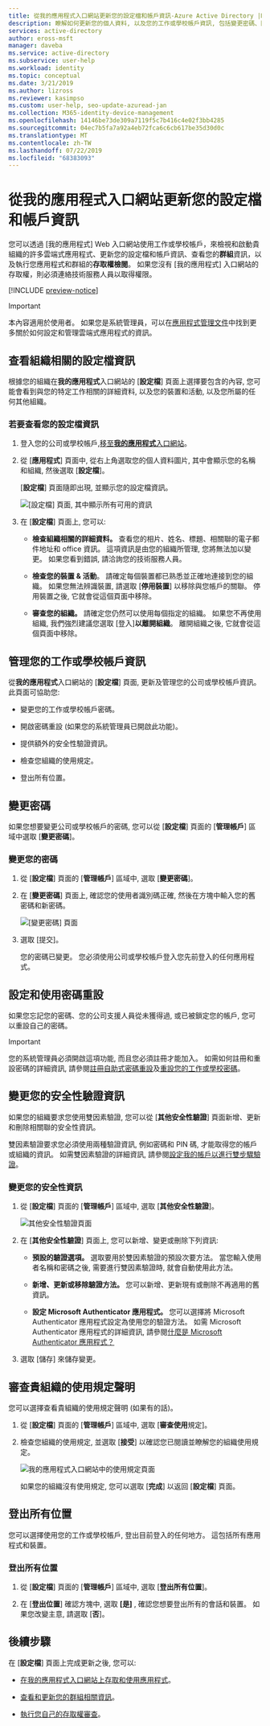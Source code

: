 ```yaml
---
title: 從我的應用程式入口網站更新您的設定檔和帳戶資訊-Azure Active Directory |Microsoft Docs
description: 瞭解如何更新您的個人資料, 以及您的工作或學校帳戶資訊, 包括變更密碼、開啟密碼重設、更新安全性驗證方法、查看貴組織的使用規定聲明, 以及登出您已使用工作或學校帳戶登入的任何位置。
services: active-directory
author: eross-msft
manager: daveba
ms.service: active-directory
ms.subservice: user-help
ms.workload: identity
ms.topic: conceptual
ms.date: 3/21/2019
ms.author: lizross
ms.reviewer: kasimpso
ms.custom: user-help, seo-update-azuread-jan
ms.collection: M365-identity-device-management
ms.openlocfilehash: 14146be73de309a7119f5c7b416c4e02f3bb4285
ms.sourcegitcommit: 04ec7b5fa7a92a4eb72fca6c6cb617be35d30d0c
ms.translationtype: MT
ms.contentlocale: zh-TW
ms.lasthandoff: 07/22/2019
ms.locfileid: "68383093"
---
```

# <a name="update-your-profile-and-account-info-from-the-my-apps-portal"></a>從我的應用程式入口網站更新您的設定檔和帳戶資訊

您可以透過 [我的應用程式] Web 入口網站使用工作或學校帳戶，來檢視和啟動貴組織的許多雲端式應用程式、更新您的設定檔和帳戶資訊、查看您的**群組**資訊，以及執行您應用程式和群組的**存取權檢閱**。 如果您沒有 [我的應用程式] 入口網站的存取權，則必須連絡技術服務人員以取得權限。

[!INCLUDE [preview-notice](../../../includes/active-directory-end-user-my-apps-portal.md)]

>[!Important]
>本內容適用於使用者。 如果您是系統管理員，可以在[應用程式管理文件](https://docs.microsoft.com/azure/active-directory/manage-apps)中找到更多關於如何設定和管理雲端式應用程式的資訊。

## <a name="view-your-organization-related-profile-information"></a>查看組織相關的設定檔資訊

根據您的組織在**我的應用程式**入口網站的 [**設定檔**] 頁面上選擇要包含的內容, 您可能會看到與您的特定工作相關的詳細資料, 以及您的裝置和活動, 以及您所屬的任何其他組織。

### <a name="to-view-your-profile-information"></a>若要查看您的設定檔資訊

1. 登入您的公司或學校帳戶,[移至**我的應用程式**入口網站](my-apps-portal-end-user-access.md)。

2. 從 [**應用程式**] 頁面中, 從右上角選取您的個人資料圖片, 其中會顯示您的名稱和組織, 然後選取 [**設定檔**]。

    [**設定檔**] 頁面隨即出現, 並顯示您的設定檔資訊。

    ![[設定檔] 頁面, 其中顯示所有可用的資訊](media/my-apps-portal/my-apps-portal-profile-page.png)

3. 在 [**設定檔**] 頁面上, 您可以:

    - **檢查組織相關的詳細資料。** 查看您的相片、姓名、標題、相關聯的電子郵件地址和 office 資訊。 這項資訊是由您的組織所管理, 您將無法加以變更。 如果您看到錯誤, 請洽詢您的技術服務人員。

    - **檢查您的裝置 & 活動**。 請確定每個裝置都已熟悉並正確地連接到您的組織。 如果您無法辨識裝置, 請選取 [**停用裝置**] 以移除與您帳戶的關聯。 停用裝置之後, 它就會從這個頁面中移除。

    - **審查您的組織。** 請確定您仍然可以使用每個指定的組織。 如果您不再使用組織, 我們強烈建議您選取 [登入]**以離開組織**。 離開組織之後, 它就會從這個頁面中移除。

## <a name="manage-your-work-or-school-account-information"></a>管理您的工作或學校帳戶資訊

從**我的應用程式**入口網站的 [**設定檔**] 頁面, 更新及管理您的公司或學校帳戶資訊。 此頁面可協助您:

- 變更您的工作或學校帳戶密碼。

- 開啟密碼重設 (如果您的系統管理員已開啟此功能)。

- 提供額外的安全性驗證資訊。

- 檢查您組織的使用規定。

- 登出所有位置。

## <a name="change-your-password"></a>變更密碼

如果您想要變更公司或學校帳戶的密碼, 您可以從 [**設定檔**] 頁面的 [**管理帳戶**] 區域中選取 [**變更密碼**]。

### <a name="to-change-your-password"></a>變更您的密碼

1. 從 [**設定檔**] 頁面的 [**管理帳戶**] 區域中, 選取 [**變更密碼**]。

2. 在 [**變更密碼**] 頁面上, 確認您的使用者識別碼正確, 然後在方塊中輸入您的舊密碼和新密碼。

    ![[變更密碼] 頁面](media/my-apps-portal/my-apps-portal-change-password-page.png)

3. 選取 [提交]。

    您的密碼已變更。 您必須使用公司或學校帳戶登入您先前登入的任何應用程式。

## <a name="set-up-and-use-password-reset"></a>設定和使用密碼重設

如果您忘記您的密碼、您的公司支援人員從未獲得過, 或已被鎖定您的帳戶, 您可以重設自己的密碼。

>[!Important]
>您的系統管理員必須開啟這項功能, 而且您必須註冊才能加入。 如需如何註冊和重設密碼的詳細資訊, 請參閱[註冊自助式密碼重設](active-directory-passwords-reset-register.md)及[重設您的工作或學校密碼](user-help-reset-password.md)。

## <a name="change-your-security-verification-information"></a>變更您的安全性驗證資訊

如果您的組織要求您使用雙因素驗證, 您可以從 [**其他安全性驗證**] 頁面新增、更新和刪除相關聯的安全性資訊。

雙因素驗證要求您必須使用兩種驗證資訊, 例如密碼和 PIN 碼, 才能取得您的帳戶或組織的資訊。 如需雙因素驗證的詳細資訊, 請參閱[設定我的帳戶以進行雙步驟驗證](multi-factor-authentication-end-user-first-time.md)。

### <a name="to-change-your-security-information"></a>變更您的安全性資訊

1. 從 [**設定檔**] 頁面的 [**管理帳戶**] 區域中, 選取 [**其他安全性驗證**]。

    ![其他安全性驗證頁面](media/my-apps-portal/my-apps-portal-additional-verification-page.png)

2. 在 [**其他安全性驗證**] 頁面上, 您可以新增、變更或刪除下列資訊:

    - **預設的驗證選項。** 選取要用於雙因素驗證的預設次要方法。 當您輸入使用者名稱和密碼之後, 需要進行雙因素驗證時, 就會自動使用此方法。

    - **新增、更新或移除驗證方法。** 您可以新增、更新現有或刪除不再適用的舊資訊。

    - **設定 Microsoft Authenticator 應用程式。** 您可以選擇將 Microsoft Authenticator 應用程式設定為使用您的驗證方法。 如需 Microsoft Authenticator 應用程式的詳細資訊, 請參閱[什麼是 Microsoft Authenticator 應用程式？](user-help-auth-app-overview.md)

3. 選取 [儲存] 來儲存變更。

## <a name="review-your-organizations-terms-of-use-statement"></a>審查貴組織的使用規定聲明

您可以選擇查看貴組織的使用規定聲明 (如果有的話)。

1. 從 [**設定檔**] 頁面的 [**管理帳戶**] 區域中, 選取 [**審查使用**規定]。

2. 檢查您組織的使用規定, 並選取 [**接受**] 以確認您已閱讀並瞭解您的組織使用規定。

    ![我的應用程式入口網站中的使用規定頁面](media/my-apps-portal/my-apps-portal-tou-page.png)

    如果您的組織沒有使用規定, 您可以選取 [**完成**] 以返回 [**設定檔**] 頁面。

## <a name="sign-out-of-everywhere"></a>登出所有位置

您可以選擇使用您的工作或學校帳戶, 登出目前登入的任何地方。 這包括所有應用程式和裝置。

### <a name="to-sign-out-of-everywhere"></a>登出所有位置

1. 從 [**設定檔**] 頁面的 [**管理帳戶**] 區域中, 選取 [**登出所有位置**]。

2. 在 [**登出位置**] 確認方塊中, 選取 **[是]** , 確認您想要登出所有的會話和裝置。 如果您改變主意, 請選取 [**否**]。

## <a name="next-steps"></a>後續步驟

在 [**設定檔**] 頁面上完成更新之後, 您可以:

- [在我的應用程式入口網站上存取和使用應用程式](my-apps-portal-end-user-access.md)。

- [查看和更新您的群組相關資訊](my-apps-portal-end-user-groups.md)。

- [執行您自己的存取權審查](my-apps-portal-end-user-access-reviews.md)。
